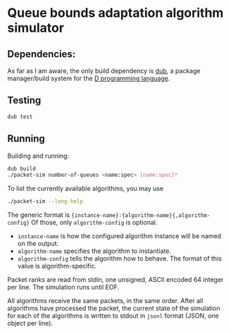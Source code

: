 # Queue bounds adaptation algorithm simulator

## Dependencies:

As far as I am aware, the only build dependency is [dub](https://dub.pm),
a package manager/build system for the [D programming language](https://dlang.org).

## Testing

```sh
dub test
```

## Running

Building and running:
```sh
dub build
./packet-sim number-of-queues <name:spec> [name:spec]*
```

To list the currently available algorithms, you may use
```sh
./packet-sim --long-help
```

The generic format is `{instance-name}:{algorithm-name}{,algorithm-config}`
Of those, only `algorithm-config` is optional.

* `instance-name` is how the configured algorithm instance will be named on the output.
* `algorithm-name` specifies the algorithm to instantiate.
* `algorithm-config` tells the algorithm how to behave. The format of this value is algorithm-specific.

Packet ranks are read from stdin, one unsigned, ASCII encoded 64 integer per line.
The simulation runs until EOF.

All algorithms receive the same packets, in the same order.
After all algorithms have processed the packet, the current state of the simulation 
for each of the algorithms is written to stdout in `jsonl` format (JSON, one object per line).
